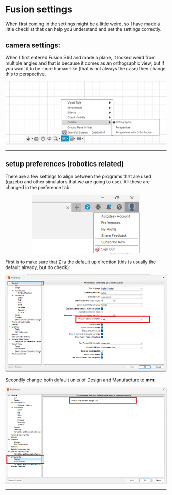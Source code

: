 # Fusion settings
When first coming in the settings might be a little weird, so I have made a little checklist that can help you understand and set the settings correctly.
## camera settings:
When I first entered Fusion 360 and made a plane, it looked weird from multiple angles and that is because it comes as an orthographic view, but if you want it to be more human-like (that is not always the case) then change this to perspective. 
<p align="center">
  <img src="images/change_view.png" alt="image of where to change viewport"/>
</p>

---
## setup preferences (robotics related)
There are a few settings to align between the programs that are used (gazebo and other simulators that we are going to use).
All these are changed in the preference tab:
<p align="center">
  <img src="images/where_is_preference.png" alt="image of where preference is located"/>
</p>

First is to make sure that Z is the default up direction (this is usually the default already, but do check):
<p align="center">
  <img src="images/z_up.png" alt="image of z-up"/>
</p>

Secondly change both default units of Design and Manufacture to **mm**:  
<p align="center">
  <img src="images/default_unit.png" alt="image where to change default units"/>
</p>

---
